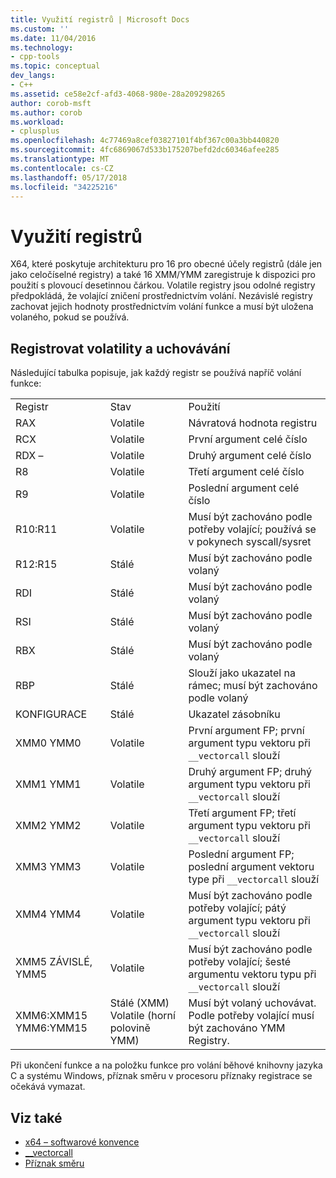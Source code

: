 ```yaml
---
title: Využití registrů | Microsoft Docs
ms.custom: ''
ms.date: 11/04/2016
ms.technology:
- cpp-tools
ms.topic: conceptual
dev_langs:
- C++
ms.assetid: ce58e2cf-afd3-4068-980e-28a209298265
author: corob-msft
ms.author: corob
ms.workload:
- cplusplus
ms.openlocfilehash: 4c77469a8cef03827101f4bf367c00a3bb440820
ms.sourcegitcommit: 4fc6869067d533b175207befd2dc60346afee285
ms.translationtype: MT
ms.contentlocale: cs-CZ
ms.lasthandoff: 05/17/2018
ms.locfileid: "34225216"
---
```

# <a name="register-usage"></a>Využití registrů

X64, které poskytuje architekturu pro 16 pro obecné účely registrů (dále jen jako celočíselné registry) a také 16 XMM/YMM zaregistruje k dispozici pro použití s plovoucí desetinnou čárkou. Volatile registry jsou odolné registry předpokládá, že volající zničení prostřednictvím volání. Nezávislé registry zachovat jejich hodnoty prostřednictvím volání funkce a musí být uložena volaného, pokud se používá.

## <a name="register-volatility-and-preservation"></a>Registrovat volatility a uchovávání

Následující tabulka popisuje, jak každý registr se používá napříč volání funkce:

||||
|-|-|-|
|Registr|Stav|Použití|
|RAX|Volatile|Návratová hodnota registru|
|RCX|Volatile|První argument celé číslo|
|RDX –|Volatile|Druhý argument celé číslo|
|R8|Volatile|Třetí argument celé číslo|
|R9|Volatile|Poslední argument celé číslo|
|R10:R11|Volatile|Musí být zachováno podle potřeby volající; používá se v pokynech syscall/sysret|
|R12:R15|Stálé|Musí být zachováno podle volaný|
|RDI|Stálé|Musí být zachováno podle volaný|
|RSI|Stálé|Musí být zachováno podle volaný|
|RBX|Stálé|Musí být zachováno podle volaný|
|RBP|Stálé|Slouží jako ukazatel na rámec; musí být zachováno podle volaný|
|KONFIGURACE|Stálé|Ukazatel zásobníku|
|XMM0 YMM0|Volatile|První argument FP; první argument typu vektoru při `__vectorcall` slouží|
|XMM1 YMM1|Volatile|Druhý argument FP; druhý argument typu vektoru při `__vectorcall` slouží|
|XMM2 YMM2|Volatile|Třetí argument FP; třetí argument typu vektoru při `__vectorcall` slouží|
|XMM3 YMM3|Volatile|Poslední argument FP; poslední argument vektoru type při `__vectorcall` slouží|
|XMM4 YMM4|Volatile|Musí být zachováno podle potřeby volající; pátý argument typu vektoru při `__vectorcall` slouží|
|XMM5 ZÁVISLÉ, YMM5|Volatile|Musí být zachováno podle potřeby volající; šesté argumentu vektoru typu při `__vectorcall` slouží|
|XMM6:XMM15 YMM6:YMM15|Stálé (XMM) Volatile (horní polovině YMM)|Musí být volaný uchovávat. Podle potřeby volající musí být zachováno YMM Registry.|

Při ukončení funkce a na položku funkce pro volání běhové knihovny jazyka C a systému Windows, příznak směru v procesoru příznaky registrace se očekává vymazat.

## <a name="see-also"></a>Viz také

- [x64 – softwarové konvence](../build/x64-software-conventions.md)
- [__vectorcall](../cpp/vectorcall.md)
- [Příznak směru](../c-runtime-library/direction-flag.md)
